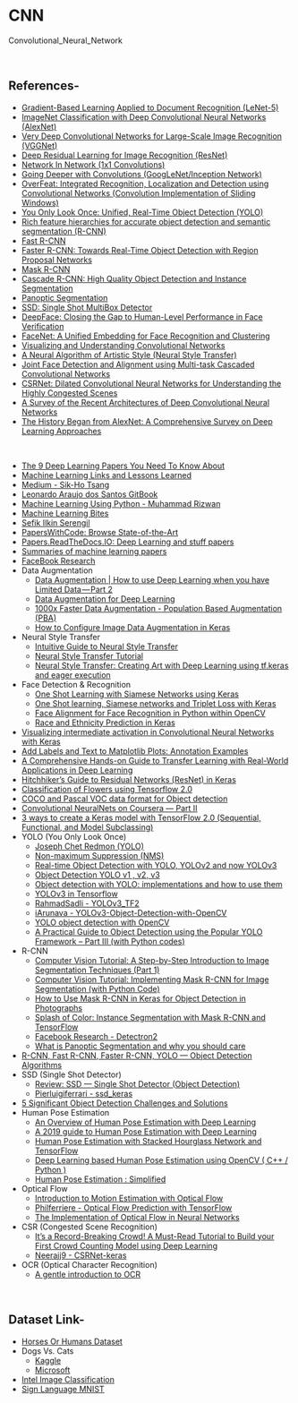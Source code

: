 # CNN
Convolutional_Neural_Network

<br/>

## References-
* [Gradient-Based Learning Applied to Document Recognition (LeNet-5)](http://yann.lecun.com/exdb/publis/pdf/lecun-01a.pdf)
* [ImageNet Classification with Deep Convolutional Neural Networks (AlexNet)](https://papers.nips.cc/paper/4824-imagenet-classification-with-deep-convolutional-neural-networks.pdf)
* [Very Deep Convolutional Networks for Large-Scale Image Recognition (VGGNet)](https://arxiv.org/pdf/1409.1556v6.pdf)
* [Deep Residual Learning for Image Recognition (ResNet)](https://arxiv.org/pdf/1512.03385.pdf)
* [Network In Network (1x1 Convolutions)](https://arxiv.org/pdf/1312.4400.pdf)
* [Going Deeper with Convolutions (GoogLeNet/Inception Network)](https://arxiv.org/pdf/1409.4842v1.pdf)
* [OverFeat: Integrated Recognition, Localization and Detection using Convolutional Networks (Convolution Implementation of Sliding Windows)](https://arxiv.org/pdf/1312.6229.pdf)
* [You Only Look Once: Unified, Real-Time Object Detection (YOLO)](https://pjreddie.com/media/files/papers/yolo.pdf)
* [Rich feature hierarchies for accurate object detection and semantic segmentation (R-CNN)](https://arxiv.org/pdf/1311.2524.pdf)
* [Fast R-CNN](https://arxiv.org/pdf/1504.08083.pdf)
* [Faster R-CNN: Towards Real-Time Object Detection with Region Proposal Networks](https://arxiv.org/pdf/1506.01497.pdf)
* [Mask R-CNN](https://arxiv.org/pdf/1703.06870.pdf)
* [Cascade R-CNN: High Quality Object Detection and Instance Segmentation](https://arxiv.org/pdf/1906.09756.pdf)
* [Panoptic Segmentation](https://arxiv.org/pdf/1801.00868.pdf)
* [SSD: Single Shot MultiBox Detector](https://arxiv.org/pdf/1512.02325.pdf)
* [DeepFace: Closing the Gap to Human-Level Performance in Face Verification](https://www.cs.toronto.edu/~ranzato/publications/taigman_cvpr14.pdf)
* [FaceNet: A Unified Embedding for Face Recognition and Clustering](https://arxiv.org/pdf/1503.03832.pdf)
* [Visualizing and Understanding Convolutional Networks](https://arxiv.org/pdf/1311.2901.pdf)
* [A Neural Algorithm of Artistic Style (Neural Style Transfer)](https://arxiv.org/pdf/1508.06576.pdf)
* [Joint Face Detection and Alignment using Multi-task Cascaded Convolutional Networks](https://arxiv.org/ftp/arxiv/papers/1604/1604.02878.pdf)
* [CSRNet: Dilated Convolutional Neural Networks for Understanding the Highly Congested Scenes](https://arxiv.org/pdf/1802.10062.pdf)
* [A Survey of the Recent Architectures of Deep Convolutional Neural Networks](https://arxiv.org/ftp/arxiv/papers/1901/1901.06032.pdf)
* [The History Began from AlexNet: A Comprehensive Survey on Deep Learning Approaches](https://arxiv.org/ftp/arxiv/papers/1803/1803.01164.pdf)

<br/>

* [The 9 Deep Learning Papers You Need To Know About](https://adeshpande3.github.io/The-9-Deep-Learning-Papers-You-Need-To-Know-About.html)
* [Machine Learning Links and Lessons Learned](https://github.com/adeshpande3/Machine-Learning-Links-And-Lessons-Learned)
* [Medium - Sik-Ho Tsang](https://towardsdatascience.com/@sh.tsang)
* [Leonardo Araujo dos Santos GitBook](https://leonardoaraujosantos.gitbooks.io/artificial-inteligence/content/)
* [Machine Learning Using Python - Muhammad Rizwan](https://engmrk.com/)
* [Machine Learning Bites](https://medium.com/machine-learning-bites)
* [Sefik Ilkin Serengil](https://sefiks.com/)
* [PapersWithCode: Browse State-of-the-Art](https://paperswithcode.com/sota)
* [Papers.ReadTheDocs.IO: Deep Learning and stuff papers](https://papers.readthedocs.io/en/latest/)
* [Summaries of machine learning papers](https://github.com/aleju/papers)
* [FaceBook Research](https://research.fb.com/publications/)
* Data Augmentation
  + [Data Augmentation | How to use Deep Learning when you have Limited Data — Part 2](https://nanonets.com/blog/data-augmentation-how-to-use-deep-learning-when-you-have-limited-data-part-2/)
  + [Data Augmentation for Deep Learning](https://towardsdatascience.com/data-augmentation-for-deep-learning-4fe21d1a4eb9)
  + [1000x Faster Data Augmentation - Population Based Augmentation (PBA)](https://bair.berkeley.edu/blog/2019/06/07/data_aug/)
  + [How to Configure Image Data Augmentation in Keras](https://machinelearningmastery.com/how-to-configure-image-data-augmentation-when-training-deep-learning-neural-networks/)
* Neural Style Transfer
  + [Intuitive Guide to Neural Style Transfer](https://towardsdatascience.com/light-on-math-machine-learning-intuitive-guide-to-neural-style-transfer-ef88e46697ee)
  + [Neural Style Transfer Tutorial](https://towardsdatascience.com/neural-style-transfer-tutorial-part-1-f5cd3315fa7f)
  + [Neural Style Transfer: Creating Art with Deep Learning using tf.keras and eager execution](https://medium.com/tensorflow/neural-style-transfer-creating-art-with-deep-learning-using-tf-keras-and-eager-execution-7d541ac31398)
* Face Detection & Recognition
  + [One Shot Learning with Siamese Networks using Keras](https://towardsdatascience.com/one-shot-learning-with-siamese-networks-using-keras-17f34e75bb3d)
  + [One Shot learning, Siamese networks and Triplet Loss with Keras](https://medium.com/@crimy/one-shot-learning-siamese-networks-and-triplet-loss-with-keras-2885ed022352)
  + [Face Alignment for Face Recognition in Python within OpenCV](https://sefiks.com/2020/02/23/face-alignment-for-face-recognition-in-python-within-opencv/)
  + [Race and Ethnicity Prediction in Keras](https://sefiks.com/2019/11/11/race-and-ethnicity-prediction-in-keras/)
* [Visualizing intermediate activation in Convolutional Neural Networks with Keras](https://towardsdatascience.com/visualizing-intermediate-activation-in-convolutional-neural-networks-with-keras-260b36d60d0)
* [Add Labels and Text to Matplotlib Plots: Annotation Examples](http://queirozf.com/entries/add-labels-and-text-to-matplotlib-plots-annotation-examples)
* [A Comprehensive Hands-on Guide to Transfer Learning with Real-World Applications in Deep Learning](https://towardsdatascience.com/a-comprehensive-hands-on-guide-to-transfer-learning-with-real-world-applications-in-deep-learning-212bf3b2f27a)
* [Hitchhiker’s Guide to Residual Networks (ResNet) in Keras](https://towardsdatascience.com/hitchhikers-guide-to-residual-networks-resnet-in-keras-385ec01ec8ff)
* [Classification of Flowers using Tensorflow 2.0](https://www.back-prop.com/deep_learning/inceptionv3/tf_flowers/feature_extraction/fine_tuning/google_colab/2019/05/17/InceptionV3_TFFLOWERS/)
* [COCO and Pascal VOC data format for Object detection](https://towardsdatascience.com/coco-data-format-for-object-detection-a4c5eaf518c5)
* [Convolutional NeuralNets on Coursera — Part II](https://medium.com/@falconives/100-day-challenge-ii-week-4-15-4b27d2bdc541)
* [3 ways to create a Keras model with TensorFlow 2.0 (Sequential, Functional, and Model Subclassing)](https://www.pyimagesearch.com/2019/10/28/3-ways-to-create-a-keras-model-with-tensorflow-2-0-sequential-functional-and-model-subclassing/)
* YOLO (You Only Look Once)
  + [Joseph Chet Redmon (YOLO)](https://pjreddie.com/)
  + [Non-maximum Suppression (NMS)](https://towardsdatascience.com/non-maximum-suppression-nms-93ce178e177c)
  + [Real-time Object Detection with YOLO, YOLOv2 and now YOLOv3](https://medium.com/@jonathan_hui/real-time-object-detection-with-yolo-yolov2-28b1b93e2088)
  + [Object Detection YOLO v1 , v2, v3](https://medium.com/@venkatakrishna.jonnalagadda/object-detection-yolo-v1-v2-v3-c3d5eca2312a)
  + [Object detection with YOLO: implementations and how to use them](https://medium.com/@enriqueav/object-detection-with-yolo-implementations-and-how-to-use-them-5da928356035)
  + [YOLOv3 in Tensorflow](https://medium.com/@shahkaran76/yolo-object-detection-algorithm-in-tensorflow-e080a58fa79b)
  + [RahmadSadli - YOLOv3_TF2](https://github.com/RahmadSadli/Deep-Learning/tree/master/YOLOv3_TF2)
  + [iArunava - YOLOv3-Object-Detection-with-OpenCV](https://github.com/iArunava/YOLOv3-Object-Detection-with-OpenCV)
  + [YOLO object detection with OpenCV](https://www.pyimagesearch.com/2018/11/12/yolo-object-detection-with-opencv/)
  + [A Practical Guide to Object Detection using the Popular YOLO Framework – Part III (with Python codes)](https://www.analyticsvidhya.com/blog/2018/12/practical-guide-object-detection-yolo-framewor-python/)
* R-CNN
  + [Computer Vision Tutorial: A Step-by-Step Introduction to Image Segmentation Techniques (Part 1)](https://www.analyticsvidhya.com/blog/2019/04/introduction-image-segmentation-techniques-python/)
  + [Computer Vision Tutorial: Implementing Mask R-CNN for Image Segmentation (with Python Code)](https://www.analyticsvidhya.com/blog/2019/07/computer-vision-implementing-mask-r-cnn-image-segmentation/)
  + [How to Use Mask R-CNN in Keras for Object Detection in Photographs](https://machinelearningmastery.com/how-to-perform-object-detection-in-photographs-with-mask-r-cnn-in-keras/)
  + [Splash of Color: Instance Segmentation with Mask R-CNN and TensorFlow](https://engineering.matterport.com/splash-of-color-instance-segmentation-with-mask-r-cnn-and-tensorflow-7c761e238b46)
  + [Facebook Research - Detectron2](https://github.com/facebookresearch/detectron2)
  + [What is Panoptic Segmentation and why you should care](https://medium.com/@danielmechea/what-is-panoptic-segmentation-and-why-you-should-care-7f6c953d2a6a)
* [R-CNN, Fast R-CNN, Faster R-CNN, YOLO — Object Detection Algorithms](https://towardsdatascience.com/r-cnn-fast-r-cnn-faster-r-cnn-yolo-object-detection-algorithms-36d53571365e)
* SSD (Single Shot Detector)
  + [Review: SSD — Single Shot Detector (Object Detection)](https://towardsdatascience.com/review-ssd-single-shot-detector-object-detection-851a94607d11)
  + [Pierluigiferrari - ssd_keras](https://github.com/pierluigiferrari/ssd_keras)
* [5 Significant Object Detection Challenges and Solutions](https://towardsdatascience.com/5-significant-object-detection-challenges-and-solutions-924cb09de9dd)
* Human Pose Estimation
  + [An Overview of Human Pose Estimation with Deep Learning](https://medium.com/beyondminds/an-overview-of-human-pose-estimation-with-deep-learning-d49eb656739b)
  + [A 2019 guide to Human Pose Estimation with Deep Learning](https://nanonets.com/blog/human-pose-estimation-2d-guide/)
  + [Human Pose Estimation with Stacked Hourglass Network and TensorFlow](https://towardsdatascience.com/human-pose-estimation-with-stacked-hourglass-network-and-tensorflow-c4e9f84fd3ce)
  + [Deep Learning based Human Pose Estimation using OpenCV ( C++ / Python )](https://www.learnopencv.com/deep-learning-based-human-pose-estimation-using-opencv-cpp-python/)
  + [Human Pose Estimation : Simplified](https://towardsdatascience.com/human-pose-estimation-simplified-6cfd88542ab3)
* Optical Flow
  + [Introduction to Motion Estimation with Optical Flow](https://nanonets.com/blog/optical-flow/)
  + [Philferriere - Optical Flow Prediction with TensorFlow](https://github.com/philferriere/tfoptflow)
  + [The Implementation of Optical Flow in Neural Networks](https://dash.harvard.edu/bitstream/handle/1/39011510/FLETT-SENIORTHESIS-2018.pdf?sequence=5)
* CSR (Congested Scene Recognition)
  + [It’s a Record-Breaking Crowd! A Must-Read Tutorial to Build your First Crowd Counting Model using Deep Learning](https://www.analyticsvidhya.com/blog/2019/02/building-crowd-counting-model-python/)
  + [Neerajj9 - CSRNet-keras](https://github.com/Neerajj9/CSRNet-keras)
* OCR (Optical Character Recognition)
  + [A gentle introduction to OCR](https://towardsdatascience.com/a-gentle-introduction-to-ocr-ee1469a201aa)

<br/>

## Dataset Link-
* [Horses Or Humans Dataset](http://www.laurencemoroney.com/horses-or-humans-dataset/)
* Dogs Vs. Cats
  + [Kaggle](https://www.kaggle.com/c/dogs-vs-cats)
  + [Microsoft](https://www.microsoft.com/en-us/download/details.aspx?id=54765)
* [Intel Image Classification](https://www.kaggle.com/puneet6060/intel-image-classification#10004.jpg)
* [Sign Language MNIST](https://www.kaggle.com/datamunge/sign-language-mnist)
